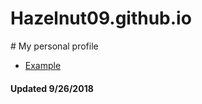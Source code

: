 # Hazelnut09.github.io
<title>Portfolio</title>
# My personal profile
<body>
<ul>
    <li><a href="Example.html">Example</a></li>
</ul>
<h4>Updated 9/26/2018</h4>
</body>